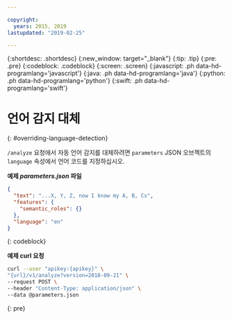```yaml
---

copyright:
  years: 2015, 2019
lastupdated: "2019-02-25"

---
```


{:shortdesc: .shortdesc}
{:new_window: target="_blank"}
{:tip: .tip}
{:pre: .pre}
{:codeblock: .codeblock}
{:screen: .screen}
{:javascript: .ph data-hd-programlang='javascript'}
{:java: .ph data-hd-programlang='java'}
{:python: .ph data-hd-programlang='python'}
{:swift: .ph data-hd-programlang='swift'}

# 언어 감지 대체
{: #overriding-language-detection}

`/analyze` 요청에서 자동 언어 감지를 대체하려면 `parameters` JSON 오브젝트의 `language` 속성에서 언어 코드를 지정하십시오.

__예제 _parameters.json_ 파일__

```json
{
  "text": "...X, Y, Z, now I know my A, B, Cs",
  "features": {
    "semantic_roles": {}
  },
  "language": "en"
}
```
{: codeblock}

__예제 curl 요청__

```bash
curl --user "apikey:{apikey}" \
"{url}/v1/analyze?version=2018-09-21" \
--request POST \
--header "Content-Type: application/json" \
--data @parameters.json

```
{: pre}
